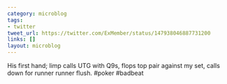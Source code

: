 ```yaml
---
category: microblog
tags:
- twitter
tweet_url: https://twitter.com/ExMember/status/147938046887731200
links: []
layout: microblog
---
```

His first hand; limp calls UTG with Q9s, flops top pair against my set, calls down for runner runner flush. #poker #badbeat
